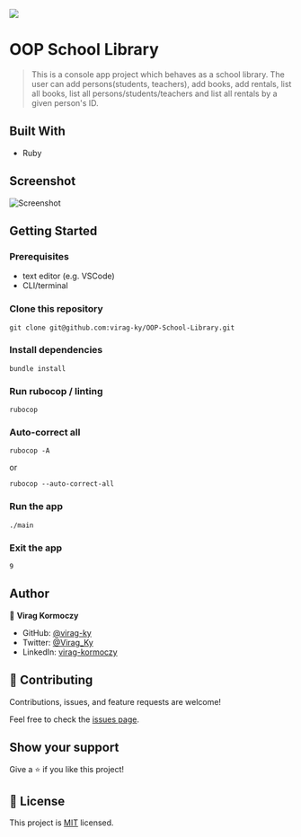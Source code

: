 ![](https://img.shields.io/badge/Microverse-blueviolet)

# OOP School Library

> This is a console app project which behaves as a school library. The user can add persons(students, teachers), add books, add rentals, list all books, list all persons/students/teachers and list all rentals by a given person's ID.

## Built With

- Ruby

## Screenshot

![Screenshot](https://user-images.githubusercontent.com/79658534/192894530-cde18f0e-8e7e-4b66-9985-8945f60c8bfa.png)


## Getting Started

### Prerequisites

- text editor (e.g. VSCode)
- CLI/terminal

### Clone this repository

```
git clone git@github.com:virag-ky/OOP-School-Library.git
```

### Install dependencies

```
bundle install
```

### Run rubocop / linting

```
rubocop
```

### Auto-correct all

```
rubocop -A
```

or

```
rubocop --auto-correct-all
```

### Run the app

```
./main
```

### Exit the app

```
9
```

## Author

👤 **Virag Kormoczy**

- GitHub: [@virag-ky](https://github.com/virag-ky)
- Twitter: [@Virag_Ky](https://twitter.com/Virag_Ky)
- LinkedIn: [virag-kormoczy](https://linkedin.com/in/virag-kormoczy)

## 🤝 Contributing

Contributions, issues, and feature requests are welcome!

Feel free to check the [issues page](../../issues/).

## Show your support

Give a ⭐️ if you like this project!

## 📝 License

This project is [MIT](./MIT.md) licensed.
